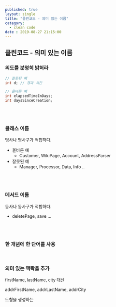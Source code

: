 ```yaml
---
published: true
layout: single
title: "클린코드 - 의미 있는 이름"
category:
  - clean code
date : 2019-08-27 21:15:00
---
```

## 클린코드 - 의미 있는 이름



### 의도를 분명히 밝혀라

```java
// 잘못된 예
int d; // 경과 시간

// 올바른 예
int elapsedTimeInDays;
int daysSinceCreation;
```

<br/><br/>

### 클래스 이름

명사나 명사구가 적합하다.

- 올바른 예
  - Customer, WikiPage, Account, AddressParser
- 잘못된 예
  - Manager, Processor, Data, Info ..

<br/><br/>

### 메서드 이름

동사나 동사구가 적합하다.

- deletePage, save ...

<br/>

<br/>

### 한 개념에 한 단어를 사용

<br/>

### 의미 있는 맥락을 추가

firstName, lastName, city 대신

addrFirstName, addrLastName, addrCity

도형을 생성하는 